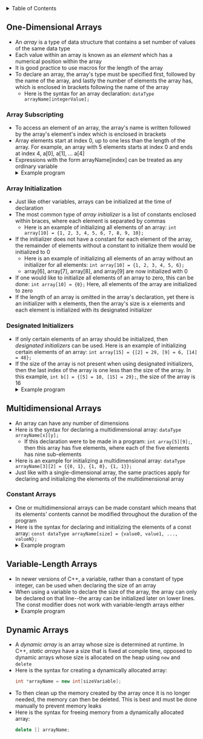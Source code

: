 <details>
<summary>Table of Contents</summary>
<ol>
  <li>
    <a href='#one-dimensional-arrays'>One-Dimensional Arrays</a> 
  </li> 
  <li>
    <a href='#multidimensional-arrays'>Multidimensional Arrays</a>
  </li> 
  <li>
    <a href='#variable-length-arrays'>Variable-Length Arrays</a>
  </li> 
  <li>
    <a href='#dynamic-arrays'>Dynamic Arrays</a>
  </li> 
</ol>
</details>

## One-Dimensional Arrays
<ul>
  <li>An <em>array</em> is a type of data structure that contains a set number of values of the same data type</li>
  <li>Each value within an array is known as an <em>element</em> which has a numerical position within the array</li>
  <li>It is good practice to use macros for the length of the array</li>  
  <li>To declare an array, the array's type must be specified first, followed by the name of the array, and lastly the number of elements the array has, which is enclosed in brackets following the name of the array
    <ul>
      <li>Here is the syntax for an array declaration: <code>dataType arrayName[integerValue];</code>
      </li>
    </ul>    
  </li>     
</ul>    

### Array Subscripting
<ul>
  <li>To access an element of an array, the array's name is written followed by the array's element's index which is enclosed in brackets</li>
  <li>Array elements start at index 0, up to one less than the length of the array. For example, an array with 5 elements starts at index 0 and ends at index 4, a[0], a[1], ... a[4]</li>
  <li>Expressions with the form arrayName[index] can be treated as any ordinary variable</li> 
  <details>
    <summary>Example program</summary>

```cpp
#include <iostream>
using namespace std;

int main()
{
    //variable declaration and initialization
    int array[10];
    
    //inputting numbers into the array
    cout << "Enter 10 numbers: ";
    for (int i = 0; i < 10; i++)
        cin >> array[i];
    
    //printing the array in reverse order
    cout << "In reverse order: ";
    for (int i = 9; i >= 0; i--)
        cout << array[i];
    
    return 0;
}
```
<ul>  
  <details>
    <summary>Output</summary>
      <pre>
        <code>
Enter 10 numbers: <u>1 2 3 4 5 6 7 8 9 10</u>
In reverse order: 10 9 8 7 6 5 4 3 2 1
          </code>
        </pre>  
      </details>
    </ul>  
  </details>   
</ul> 

### Array Initialization
<ul>
  <li>Just like other variables, arrays can be initialized at the time of declaration</li>
  <li>The most common type of <em>array initializer</em> is a list of constants enclosed within braces, where each element is separated by commas
    <ul>
      <li>Here is an example of initializing all elements of an array: <code>int array[10] = {1, 2, 3, 4, 5, 6, 7, 8, 9, 10};</code></li>
    </ul>    
  </li> 
  <li>If the initializer does not have a constant for each element of the array, the remainder of elements without a constant to initialize them would be initialized to 0
    <ul>
      <li>Here is an example of initializing all elements of an array without an initializer for all elements: <code>int array[10] = {1, 2, 3, 4, 5, 6};</code></li>
      <li>array[6], array[7], array[8], and array[9] are now initialized with 0</li>  
    </ul>    
  </li>
  <li>If one would like to initialize all elements of an array to zero, this can be done: <code>int array[10] = {0};</code> Here, all elements of the array are initialized to zero</li>  
  <li>If the length of an array is omitted in the array's declaration, yet there is an initializer with x elements, then the array's size is x elements and each element is initialized with its designated initializer</li>  
</ul>    

### Designated Initializers
<ul>
  <li>If only certain elements of an array should be initialized, then <em>designated initializers</em> can be used. Here is an example of initializing certain elements of an array: <code>int array[15] = {[2] = 29, [9] = 6, [14] = 48};</code></li>
  <li>If the size of the array is not present when using designated initializers, then the last index of the array is one less than the size of the array. In this example, <code>int b[] = {[5] = 10, [15] = 29};</code>, the size of the array is 16</li>  
  <details>
    <summary>Example program</summary>

```cpp
#include <iostream>
using namespace std;

int main()
{
    //variable declaration and initialization
    char ch;
    int seen[10] = {0}, maxSeen = 0;
    
    cout << "Enter a number: ";

    //do-while loop which iterates until the user enters the newline character
    do
    {
        ch = getchar();
        
        //conditional statement which checks if user entered a number
        if (ch >= '0' && ch <= '9')
            //for loop which iterates over all indices of the seen array
            for (int i = 0; i < 10; i++)
                //conditional statement which checks if user entered a number that is the same as i
                if (ch - 48 == i)
                    seen[i]++;
    } while (ch != '\n');
    
    //for loop which iterates over all indices of the seen array
    for (int i = 0; i < 10; i++)
        //conditional statement which is used to find the maximum number of common digits the user input
        if (seen[i] > maxSeen)
            maxSeen = seen[i];
     
    //conditional statement which checks if the user input and repeated digits
    if (maxSeen > 1)
        printf("Repeated digit\n");
    //conditional statement which runs if the user input all unique digits    
    else
        printf("No repeated digit\n");
          
    return 0;
}
```
<ul>  
  <details>
      <summary>Output</summary>
        <pre>
          <code>
Enter a number: <u>123494</u>
Repeated digit
          </code>
        </pre>  
      </details>
    </ul>  
  </details> 
</ul>    

## Multidimensional Arrays
<ul>
  <li>An array can have any number of dimensions</li>
  <li>Here is the syntax for declaring a multidimensional array: <code>dataType arrayName[x][y];</code>
    <ul>
      <li>If this declaration were to be made in a program: <code>int array[5][9];</code>, then this array has five elements, where each of the five elements has nine sub-elements</li>
    </ul>
  </li> 
  <li>Here is an example for initializing a multidimensional array: <code>dataType arrayName[3][2] = {{0, 1}, {1, 0}, {1, 1}};</code></li>
  <li>Just like with a single-dimensional array, the same practices apply for declaring and initializing the elements of the multidimensional array</li>        
</ul>    

### Constant Arrays
<ul>
  <li>One or multidimensional arrays can be made constant which means that its elements' contents cannot be modified throughout the duration of the program</li>
  <li>Here is the syntax for declaring and initializing the elements of a const array: <code>const dataType arrayName[size] = {value0, value1, ..., valueN};</code></li>  
  <details>
    <summary>Example program</summary>

```cpp
#include <iostream>
using namespace std;

int main()
{
    //variable declaration and initialization
    const int array[10] = {0, 1, 2, 3, 4, 5, 6, 7, 8, 9};
    
    //for loop which prints the array's elements
    cout << "Here are the array's elements: ";
    for (int i = 0; i < 10; i++)
        cout << i;
    
    return 0;
}
```
<ul>   
  <details>
    <summary>Output</summary>
      <pre>
        <code>
Enter a number: <u>123494</u>
Repeated digit
        </code>
      </pre>  
    </details>
  </ul>  
</details> 
</ul>    

## Variable-Length Arrays
<ul>
  <li>In newer versions of C++, a variable, rather than a constant of type integer, can be used when declaring the size of an array</li>
  <li>When using a variable to declare the size of the array, the array can only be declared on that line--the array can be initialized later on lower lines. The const modifier does not work with variable-length arrays either</li> 
  <details>
    <summary>Example program</summary>

```cpp
#include <iostream>
using namespace std;

int main()
{
    //variable declaration and initialization
    char ch;
    int number10;
    
    //prompt the user to enter a number
    cout << "Enter the size of the array: ";
    cin >> number10;
    int array[number10];
    
    //for loop which iterates from 0 to 9
    for (int i = 0; i < number10; i++)
        array[i] = i;

    //for loop which prints the array reversed
    cout << "Here is the array reversed: ";
    for (int i = number10 - 1; i >= 0; i--)
        cout << array[i];
    
    return 0;
}
```   
<ul>
  <details>
    <summary>Output</summary>
      <pre>
        <code>
Enter a number: <u>123494</u>
Repeated digit
        </code>
      </pre>  
    </details>
  </ul>  
</details>  
</ul>   

## Dynamic Arrays
<ul>
  <li>A <em>dynamic array</em> is an array whose size is determined at runtime. In C++, <em>static arrays</em> have a size that is fixed at compile time, opposed to dynamic arrays whose size is allocated on the heap using <code>new</code> and <code>delete</code></li>
  <li>Here is the syntax for creating a dynamically allocated array:

```cpp
int *arrayName = new int[sizeVariable];
```
  </li>
  <li>To then clean up the memory created by the array once it is no longer needed, the memory can then be deleted. This is best and must be done manually to prevent memory leaks</li>
  <li>Here is the syntax for freeing memory from a dynamically allocated array:

```cpp
delete [] arrayName;
```

  </li>
</ul>